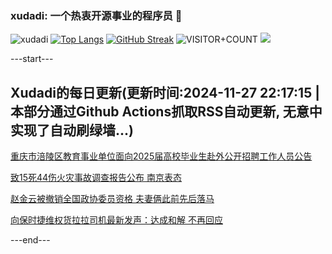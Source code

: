 ### xudadi: 一个热衷开源事业的程序员 👋

![xudadi](https://github-readme-stats-git-masterorgs-github-readme-stats-team.vercel.app/api?username=xudadi)
[![Top Langs](https://github-readme-stats.vercel.app/api/top-langs/?username=xudadi)](https://github.com/anuraghazra/github-readme-stats)
[![GitHub Streak](https://streak-stats.demolab.com?user=xudadi&locale=zh_Hans)](https://git.io/streak-stats)
![VISITOR+COUNT](https://komarev.com/ghpvc/?username=xudadi&label=VISITOR+COUNT)
![](https://raw.githubusercontent.com/xudadi/xudadi/main/assets/github-contribution-grid-snake.svg)


---start---

## Xudadi的每日更新(更新时间:2024-11-27 22:17:15 | 本部分通过Github Actions抓取RSS自动更新, 无意中实现了自动刷绿墙...)

[重庆市涪陵区教育事业单位面向2025届高校毕业生赴外公开招聘工作人员公告](https://www.gongkaoleida.com/article/2210155)

[致15死44伤火灾事故调查报告公布 南京表态](https://m.163.com/news/article/JI196EVQ0514R9OJ.html)

[赵金云被撤销全国政协委员资格 夫妻俩此前先后落马](https://m.163.com/news/article/JI19RQKF051482MP.html)

[向保时捷维权货拉拉司机最新发声：达成和解 不再回应](https://m.163.com/news/article/JI18P8EJ0512B07B.html)

---end---
